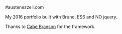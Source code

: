 #austenezzell.com

My 2016 portfolio built with Bruno, ES6 and NO jquery.<br>

Thanks to [Cabe Branson](https://github.com/bitmap) for the framework.
